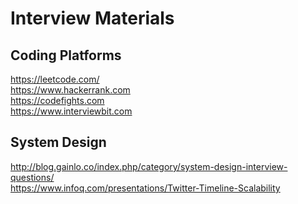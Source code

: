# Interview Materials


## Coding Platforms
https://leetcode.com/ <br />
https://www.hackerrank.com <br />
https://codefights.com <br />
https://www.interviewbit.com <br />


## System Design
http://blog.gainlo.co/index.php/category/system-design-interview-questions/ <br />
https://www.infoq.com/presentations/Twitter-Timeline-Scalability
